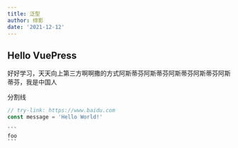 ```yaml
---
title: 泛型
author: 绯影
date: '2021-12-12'
---
```


## Hello VuePress

好好学习，天天向上第三方啊啊撒的方式阿斯蒂芬阿斯蒂芬阿斯蒂芬阿斯蒂芬阿斯蒂芬，我是中国人

分割线

```ts
// try-link: https://www.baidu.com
const message = 'Hello World!'
```

````
```
foo
```
````
